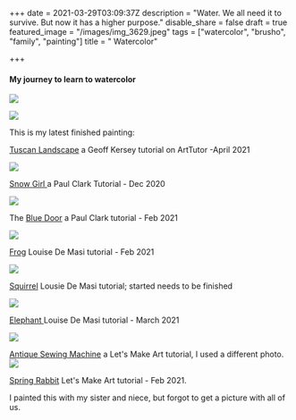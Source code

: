 +++
date = 2021-03-29T03:09:37Z
description = "Water.  We all need it to survive.  But now it has a higher purpose."
disable_share = false
draft = true
featured_image = "/images/img_3629.jpeg"
tags = ["watercolor", "brusho", "family", "painting"]
title = " Watercolor"

+++
#### **My journey to learn to watercolor**

![](/images/2020-dreambox-may-14-17.jpg)

![](/images/tuscan-landscape-geoff-kersey-april-2021.jpeg)

This is my latest finished painting:

[Tuscan Landscape]() a Geoff Kersey tutorial on ArtTutor -April 2021

![](/images/snow-girl-paul-clark-dec-2020.jpeg)

[Snow Girl ]() a Paul Clark Tutorial - Dec 2020

![](/images/blue-door-paul-clark-feb-2021.jpeg)

The [Blue Door]() a Paul Clark tutorial - Feb 2021

![](/images/frog-louise-demasi-feb-2021.jpg)

[Frog](https://youtu.be/b1TGcdicclw)  Louise De Masi tutorial - Feb 2021

![](/images/squirrel-louise-demasi-march-2021.jpeg)

[Squirrel]() Lousie De Masi tutorial; started needs to be finished

![](/images/elephant-lousie-de-masi-mar-2021.jpeg)

[Elephant ]()Louise De Masi tutorial - March 2021

![](/images/lma-sewing-machine-feb-2021.jpeg)

[Antique Sewing Machine]() a Let's Make Art tutorial, I used a different photo.![](/images/rabbit.jpeg)

[Spring Rabbit]() Let's Make Art tutorial - Feb 2021.

I painted this with my sister and niece, but forgot to get a picture with all of us.